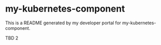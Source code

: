 # my-kubernetes-component

This is a README generated by my developer portal for my-kubernetes-component.

TBD 2
